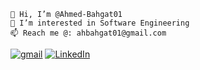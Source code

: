 ```
👋 Hi, I’m @Ahmed-Bahgat01
👀 I’m interested in Software Engineering
📫 Reach me @: ahbahgat01@gmail.com
```
[![gmail](https://img.shields.io/badge/Gmail-D14836?style=for-the-badge&logo=gmail&logoColor=white)](mailto:ahbahgat01@gmail.com)
[![LinkedIn](https://img.shields.io/badge/LinkedIn-0077B5?style=for-the-badge&logo=linkedin&logoColor=white)](https://www.linkedin.com/in/ahmed-bahgat-ainshams/)

<!-- 🌱 Currently I’m learning Backend Development -->

<!-- [![LinkedIn](https://img.shields.io/badge/LinkedIn-0077B5)](https://www.linkedin.com/in/ahmed-bahgat-ainshams/) -->
<!-- - 💞️ I’m looking to collaborate on ... -->

<!---
Ahmed-Bahgat01/Ahmed-Bahgat01 is a ✨ special ✨ repository because its `README.md` (this file) appears on your GitHub profile.
You can click the Preview link to take a look at your changes.
--->
